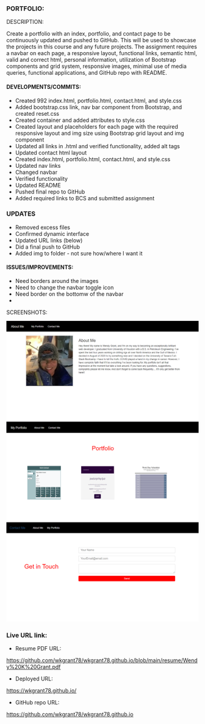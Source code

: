 ### PORTFOLIO:

DESCRIPTION:

Create a portfolio with an index, portfolio, and contact page to be continuously updated and pushed to GitHub. This will be used to showcase the projects in this course and any future projects. The assignment requires a navbar on each page, a responsive layout, functional links, semantic html, valid and correct html, personal information, utilization of Bootstrap components and grid system, responsive images, minimal use of media queries, functional applications, and GitHub repo with README.


#### DEVELOPMENTS/COMMITS:

* Created 992 index.html, portfolio.html, contact.html, and style.css
* Added bootstrap.css link, nav bar component from Bootstrap, and created reset.css
* Created container and added attributes to style.css
* Created layout and placeholders for each page with the required responsive layout and img size using Bootstrap    grid layout and img component
* Updated all links in .html and verified functionality, added alt tags
* Updated contact html layout
* Created index.html, portfolio.html, contact.html, and style.css
* Updated nav links 
* Changed navbar 
* Verified functionality
* Updated README
* Pushed final repo to GitHub
* Added required links to BCS and submitted assignment 


### UPDATES
* Removed excess files 
* Confirmed dynamic interface
* Updated URL links (below)
* Did a final push to GitHub
* Added img to folder - not sure how/where I want it

#### ISSUES/IMPROVEMENTS:

* Need borders around the images
* Need to change the navbar toggle icon
* Need border on the bottomw of the navbar
* 

SCREENSHOTS:

<img src="images/about-me.PNG" alt="about-me">

<img src="images/portfolio.PNG" alt="portfolio">

<img src="images/contact-me.PNG" alt="contact-me">

### Live URL link:

* Resume PDF URL:

https://github.com/wkgrant78/wkgrant78.github.io/blob/main/resume/Wendy%20K%20Grant.pdf

* Deployed URL:

https://wkgrant78.github.io/   

* GitHub repo URL:

https://github.com/wkgrant78/wkgrant78.github.io

